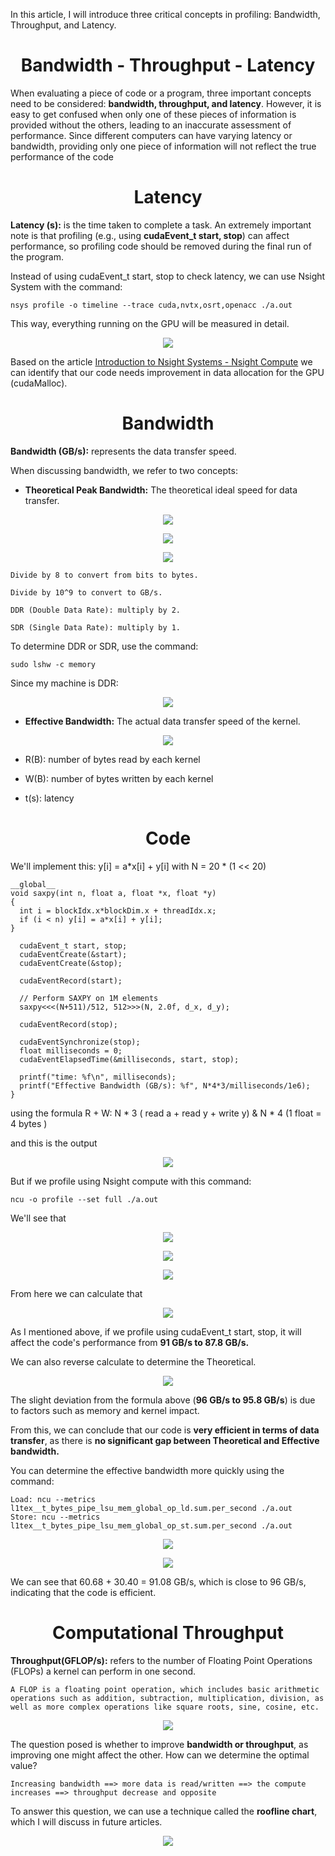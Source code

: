 


In this article, I will introduce three critical concepts in profiling: Bandwidth, Throughput, and Latency.

<p align="center">
 <h1 align="center">Bandwidth - Throughput - Latency</h1>
</p>

When evaluating a piece of code or a program, three important concepts need to be considered: **bandwidth, throughput, and latency**. However, it is easy to get confused when only one of these pieces of information is provided without the others, leading to an inaccurate assessment of performance. Since different computers can have varying latency or bandwidth, providing only one piece of information will not reflect the true performance of the code

<p align="center">
 <h1 align="center">Latency</h1>
</p>

**Latency (s):** is the time taken to complete a task. An extremely important note is that profiling (e.g., using **cudaEvent_t start, stop**) can affect performance, so profiling code should be removed during the final run of the program.

Instead of using cudaEvent_t start, stop to check latency, we can use Nsight System with the command:

```
nsys profile -o timeline --trace cuda,nvtx,osrt,openacc ./a.out
```

This way, everything running on the GPU will be measured in detail.



<p align="center">
  <img src="https://github.com/CisMine/Guide-NVIDIA-Tools/assets/122800932/ba59a142-c63b-478a-b01c-16323de9a159" />
</p>

Based on the article [Introduction to Nsight Systems - Nsight Compute](https://github.com/CisMine/Guide-NVIDIA-Tools/tree/main/Chapter01) we can identify that our code needs improvement in data allocation for the GPU (cudaMalloc).

<p align="center">
 <h1 align="center">Bandwidth</h1>
</p>

**Bandwidth (GB/s):** represents the data transfer speed.

When discussing bandwidth, we refer to two concepts:

- **Theoretical Peak Bandwidth:** The theoretical ideal speed for data transfer.
  
<p align="center">
  <img src="https://github.com/CisMine/Guide-NVIDIA-Tools/assets/122800932/8a158e65-3b89-4a70-9b58-99e6dbb10840" />
</p>


<p align="center">
  <img src="https://github.com/CisMine/Guide-NVIDIA-Tools/assets/122800932/108be482-7587-4e55-8877-5a5a017f711b" />
</p>

<p align="center">
  <img src="https://github.com/CisMine/Guide-NVIDIA-Tools/assets/122800932/468f077c-0214-4f25-989b-ade4e927362f" />
</p>

```
Divide by 8 to convert from bits to bytes.

Divide by 10^9 to convert to GB/s.

DDR (Double Data Rate): multiply by 2.

SDR (Single Data Rate): multiply by 1.
```

To determine DDR or SDR, use the command:

```
sudo lshw -c memory
```

Since my machine is DDR:

<p align="center">
  <img src="https://github.com/CisMine/Guide-NVIDIA-Tools/assets/122800932/82a6601c-6691-4ea7-b701-66db304c51be" />
</p>


- **Effective Bandwidth:** The actual data transfer speed of the kernel.


<p align="center">
  <img src="https://github.com/CisMine/Guide-NVIDIA-Tools/assets/122800932/58a2074b-3507-4a71-9dd4-76a6667381b1" />
</p>


- R(B): number of bytes read by each kernel

- W(B): number of bytes written by each kernel

- t(s): latency



<p align="center">
 <h1 align="center">Code</h1>
</p>


We'll implement this: y[i] = a*x[i] + y[i] with N = 20 * (1 << 20)


```
__global__
void saxpy(int n, float a, float *x, float *y)
{
  int i = blockIdx.x*blockDim.x + threadIdx.x;
  if (i < n) y[i] = a*x[i] + y[i];
}
```

```
  cudaEvent_t start, stop;
  cudaEventCreate(&start);
  cudaEventCreate(&stop);

  cudaEventRecord(start);

  // Perform SAXPY on 1M elements
  saxpy<<<(N+511)/512, 512>>>(N, 2.0f, d_x, d_y);

  cudaEventRecord(stop);

  cudaEventSynchronize(stop);
  float milliseconds = 0;
  cudaEventElapsedTime(&milliseconds, start, stop);

  printf("time: %f\n", milliseconds);
  printf("Effective Bandwidth (GB/s): %f", N*4*3/milliseconds/1e6);
}
```

 using the formula R + W: N * 3 ( read a + read y + write y) & N * 4 (1 float = 4 bytes )

 and this is the output

<p align="center">
  <img src="https://github.com/CisMine/Guide-NVIDIA-Tools/assets/122800932/c72e666d-bd45-4030-8901-eb54de1af329" />
</p>

But if we profile using Nsight compute with this command:

```
ncu -o profile --set full ./a.out
```

We'll see that

<p align="center">
  <img src="https://github.com/CisMine/Guide-NVIDIA-Tools/assets/122800932/d1525faa-8393-46cd-b1e5-889967e1404c" />
</p>


<p align="center">
  <img src="https://github.com/CisMine/Guide-NVIDIA-Tools/assets/122800932/efd02ed4-74e0-441a-88fa-dde36061a8dd" />
</p>


<p align="center">
  <img src="https://github.com/CisMine/Guide-NVIDIA-Tools/assets/122800932/b8329288-1a06-42f0-8a22-c582ff4b7861" />
</p>

From here we can calculate that

<p align="center">
  <img src="https://github.com/CisMine/Guide-NVIDIA-Tools/assets/122800932/5ccd6f6f-f6c4-4eff-8943-bc94d4fb9591" />
</p>


As I mentioned above, if we profile using cudaEvent_t start, stop, it will affect the code's performance from **91 GB/s to 87.8 GB/s.**

We can also reverse calculate to determine the Theoretical.

<p align="center">
  <img src="https://github.com/CisMine/Guide-NVIDIA-Tools/assets/122800932/c25524b6-2435-4ba6-97ac-b16c2e340695" />
</p>


The slight deviation from the formula above (**96 GB/s to 95.8 GB/s**) is due to factors such as memory and kernel impact.

From this, we can conclude that our code is **very efficient in terms of data transfer**, as there is **no significant gap between Theoretical and Effective bandwidth.**

You can determine the effective bandwidth more quickly using the command:

```
Load: ncu --metrics l1tex__t_bytes_pipe_lsu_mem_global_op_ld.sum.per_second ./a.out
Store: ncu --metrics l1tex__t_bytes_pipe_lsu_mem_global_op_st.sum.per_second ./a.out
```

<p align="center">
  <img src="https://github.com/CisMine/Guide-NVIDIA-Tools/assets/122800932/133b404a-416a-4c20-bce3-0646487af5a6" />
</p>


<p align="center">
  <img src="https://github.com/CisMine/Guide-NVIDIA-Tools/assets/122800932/91e0651e-6c52-4642-a49b-3f328fcd3352" />
</p>

We can see that 60.68 + 30.40 = 91.08 GB/s, which is close to 96 GB/s, indicating that the code is efficient.


<p align="center">
 <h1 align="center">Computational Throughput</h1>
</p>

**Throughput(GFLOP/s):** refers to the number of Floating Point Operations (FLOPs) a kernel can perform in one second.

`A FLOP is a floating point operation, which includes basic arithmetic operations such as addition, subtraction, multiplication, division, as well as more complex operations like square roots, sine, cosine, etc.`

<p align="center">
  <img src="https://github.com/CisMine/Guide-NVIDIA-Tools/assets/122800932/d6a4456e-cafe-46e4-a2fd-2cc475e7b434" />
</p>

The question posed is whether to improve **bandwidth or throughput**, as improving one might affect the other. How can we determine the optimal value?

`Increasing bandwidth ==> more data is read/written ==> the compute increases ==> throughput decrease and opposite`

To answer this question, we can use a technique called the **roofline chart**, which I will discuss in future articles.

<p align="center">
  <img src="https://github.com/CisMine/Guide-NVIDIA-Tools/assets/122800932/bbd32c83-0954-4f29-891a-1c74917f24e0" />
</p>






























